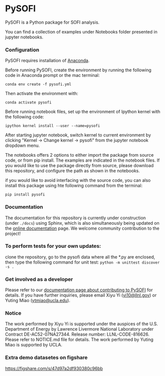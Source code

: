 # PySOFI
PySOFI is a Python package for SOFI analysis.

You can find a collection of examples under Notebooks folder presented in jupyter notebooks.

### Configuration
PySOFI requires installation of [Anaconda](https://docs.anaconda.com/anaconda/install/).

Before running PySOFI, create the environment by running the following code in Anaconda prompt or the mac terminal:

`conda env create -f pysofi.yml`

Then activate the environment with:

`conda activate pysofi`

Before running notebook files, set up the environment of Ipython kernel with the following code:

`ipython kernel install --user --name=pysofi`

After starting jupyter notebook, switch kernel to current environment by clicking "Kernel -> Change kernel -> pysofi" from the jupyter notebook dropdown menu.

The notebooks offers 2 options to either import the package from source code, or from pip install. The examples are indicated in the notebook files. If you would like to use the package directly from source, please download this repository, and configure the path as shown in the notebooks.

if you would like to avoid interfacing with the source code, you can also install this package using hte following command from the terminal:

`pip install pysofi`

### Documentation
The documentation for this repository is currently under construction (under `./docs`) using Sphinx, which is also simultaneously being updated on the [online documentation](https://xiyuyi-at-llnl.github.io/pysofi/build/html/index.html) page. We welcome community contribution to the project! 

### To perform tests for your own updates:
clone the repository, go to the pysofi data where all the *.py are enclosed, then type the following command for unit test:
`python -m unittest discover -s .`

### Get involved as a developer
Please refer to our [documentation page about contributing to PySOFI](https://xiyuyi-at-llnl.github.io/pysofi/build/html/about.html#contributing) for details.
If you have further inquiries, please email Xiyu Yi (yi10@llnl.gov) or Yuting Miao (ytmiao@ucla.edu).

### Notice
The work performed by Xiyu Yi is supported under the auspices of the U.S. Department of Energy by Lawrence Livermore National Laboratory under Contract DE-AC52-07NA27344. Release number: LLNL-CODE-816626. Please refer to NOTICE.md file for details. The work performed by Yuting Miao is supported by UCLA.



### Extra demo datasetes on figshare
https://figshare.com/s/47d97a2df930380c96bb
